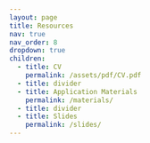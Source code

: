```yaml
---
layout: page
title: Resources
nav: true
nav_order: 8
dropdown: true
children:
  - title: CV
    permalink: /assets/pdf/CV.pdf
  - title: divider
  - title: Application Materials
    permalink: /materials/
  - title: divider
  - title: Slides
    permalink: /slides/
---
```

